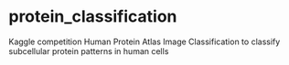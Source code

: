 # protein_classification
Kaggle competition Human Protein Atlas Image Classification to classify subcellular protein patterns in human cells
